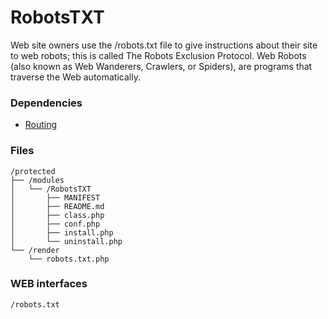 # RobotsTXT
Web site owners use the /robots.txt file to give instructions about their site 
to web robots; this is called The Robots Exclusion Protocol. Web Robots (also 
known as Web Wanderers, Crawlers, or Spiders), are programs that traverse the 
Web automatically.

### Dependencies
- [Routing](https://github.com/evildevel/php-shell/tree/master/protected/modules/Routing)

### Files
```
/protected
├── /modules
│   └── /RobotsTXT
│       ├── MANIFEST
│       ├── README.md
│       ├── class.php
│       ├── conf.php
│       ├── install.php
│       └── uninstall.php
└── /render
    └── robots.txt.php
```

### WEB interfaces
```
/robots.txt
```